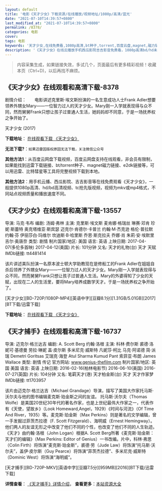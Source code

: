 ```yaml
---
layout: default
title: '电影《天才少女》下载资源/在线播放/视频地址/1080p/高清/蓝光'
date: "2021-07-10T14:39:57+0800"
last_modified_at: "2021-07-10T14:39:57+0800"
permalink: /8378/
categories: 电影
cover:
tags: 电影
keywords: '天才少女,在线免费看,1080p高清,bt种子,torrent,百度云盘,magnet,磁力链,迅雷下载资源'
description: '《天才少女》在线云播放手机西瓜影院吉吉影音免费看，1080p高清bd/hd未删减完整版和tc抢先枪版，mkv/mp4格式，附带bt/torrent种子、magnet/磁力链、百度云盘、网盘资源迅雷下载链接'
---
```


>内容采集生成，如果链接失效，多试几个，页面最后有更多精彩视频！收藏本页（Ctrl+D)，以后再找不麻烦。


## 《天才少女》在线观看和高清下载-8378

剧情介绍：　　电影讲述克里斯·埃文斯扮演的一名生意成功人士Frank Adler想要领养外甥女Mary——一位智力过人的天才少女。Mary刚一入学就表现得与众不同，然而舅舅Frank只想让孩子过普通人生活，她妈妈却不同意，于是一场抚养权之争开始了。


天才少女 (2017)

**下载地址**： [在线观看下载 《天才少女》](https://www.btbtdy.me/btdy/dy10554.html) 


**无法下载?**：`如果迅雷因版权原因无法下载，关注微信公众号 `

**其他方法1**：从百度云网盘下载视频，百度云网盘支持在线观看，非会员有限制，如果能找到迅雷下载链接、bt/torrent种子、magnet磁力链接、e2dk链接等，可以用迅雷、比特彗星等工具将完整视频下载到本地。

**其他方法2**：用手机云播、西瓜影院、吉吉影音等在线免费观看《天才少女》，一般提供1080p高清、hd/bd高清视频、tc抢先版视频，视频为mkv或mp4格式，不同站点视频质量和播放速度不同。


## 《天才少女》在线观看和高清下载-13557

导演: 马克·韦布 编剧: 汤姆·弗林 主演: 克里斯·埃文斯 麦肯娜·格瑞丝 琳赛·邓肯 珍妮·斯蕾特 奥克塔维亚·斯宾瑟 迈克尔·肯德尔·卡普兰 约翰·M·杰克逊 格伦·普拉默 约翰·芬 伊丽莎白·玛维尔 坎迪斯·B·哈里斯 乔恩·斯克拉夫 乔娜·肖 朱莉·安·埃默里 吉尔·奥唐奈 类型: 剧情 制片国家/地区: 美国 语言: 英语 上映日期: 2017-04-07(多伦多首映) 2017-04-12(美国) 片长: 101分钟 又名: 天才的礼物(台) 天才 天赋 IMDb链接: tt4481414

该片讲述美队扮演一名原本波士顿大学助教现在是修船工的Frank Adler在姐姐自杀后领养了外甥女Mary——一位智力过人的天才少女。Mary刚一入学就表现得与众不同，然而舅舅Frank只想让孩子过普通人生活。Mary的外婆得知了少女的天赋，出现在二人的生活里，要将Mary培养成数学天才。于是一场抚养权之争开始了。


[天才少女][BD-720P/1080P-MP4][英语中字][豆瓣8.1分][1.31GB/5.01GB][2017][BT下载/迅雷下载]

**下载地址**： [在线观看下载 《天才少女》](https://www.btdx8.com/torrent/gifted_2017.html) 


## 《天才捕手》在线观看和高清下载-16737

导演: 迈克尔·格兰达吉 编剧: A. Scott Berg 约翰·洛根 主演: 科林·费尔斯 裘德·洛 妮可·基德曼 劳拉·琳妮 盖·皮尔斯 多米尼克·威斯特 凡妮莎·柯比 马克·阿诺德 简·派瑞 Demetri Goritsas 艾瑞克·海登 Atul Sharma Kumud Pant 索菲亚·布朗 James Wallace 类型: 剧情 传记 官方网站: www.genius-thefilm.com 制片国家/地区: 英国 美国 语言: 英语 上映日期: 2016-02-16(柏林电影节) 2016-06-10(美国) 2016-07-27(英国) 片长: 104分钟 又名: 笔羁天才(港) 天才柏金斯(台) 天才 天才作家梦 IMDb链接: tt1703957

该片由迈克尔·格兰达吉（Michael Grandage）导演，描写了美国大作家托马斯·沃尔夫与他的图书编辑麦克斯·珀金斯之间的友谊。 托马斯·沃尔夫（Thomas Wolfe）是美国20世纪30年代的著名作家，也是上世纪最伟大作家之一，代表作有《天使，望故乡》（Look Homeward,Angel，1929）《时间与河流》（Of Time And River，1935）等。麦克斯·珀金斯（Max Perkins）则是著名的文学编辑，曾一手发掘过菲茨杰拉德（F. Scott Fitzgerald）、海明威（Ernest Hemingway）。他们两人的友谊无形之中改变了他们不同的个性，也改变了他们不同的人生轨迹。 《天才》由约翰·洛根（John Logan）根据A. Scott Berg所著《麦克斯·珀金斯：天才们的编辑》（Max Perkins: Editor of Genius）一书改编。片中，科林·弗思（Colin Firth）将饰演“麦克斯·珀金斯”，裘德·劳（Jude Law）将饰演“托马斯·沃尔夫”，盖伊·皮尔斯（Guy Pearce）将饰演“菲茨杰拉德”、多米尼克·威斯特（Dominic West）将饰演“海明威”。


[天才捕手][BD-720P-MKV][英语中字][豆瓣7.5分][959MB][2016][BT下载/迅雷下载]

**详情查看**： [《天才捕手》详情介绍](/movie/16737/)， **查看更多**：[本站资源大全](/movie/t/all/)

